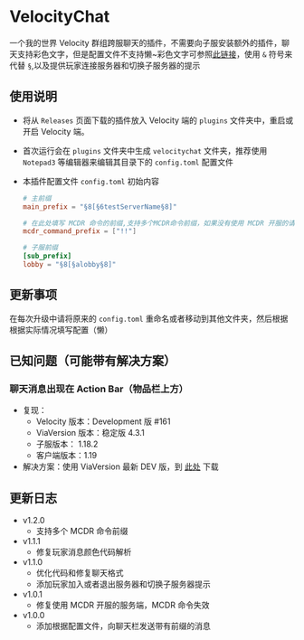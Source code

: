 # VelocityChat

一个我的世界 Velocity 群组跨服聊天的插件，不需要向子服安装额外的插件，聊天支持彩色文字，但是配置文件不支持懒~彩色文字可参照[此链接](https://wiki.biligame.com/mc/%E6%A0%BC%E5%BC%8F%E5%8C%96%E4%BB%A3%E7%A0%81)，使用 `&` 符号来代替 `§`,以及提供玩家连接服务器和切换子服务器的提示

## 使用说明

- 将从 `Releases` 页面下载的插件放入 Velocity 端的 `plugins` 文件夹中，重启或开启 Velocity 端。

- 首次运行会在 `plugins` 文件夹中生成 `velocitychat` 文件夹，推荐使用 `Notepad3` 等编辑器来编辑其目录下的 `config.toml` 配置文件

- 本插件配置文件 `config.toml` 初始内容

  ```toml
  # 主前缀
  main_prefix = "§8[§6testServerName§8]"

  # 在此处填写 MCDR 命令的前缀,支持多个MCDR命令前缀，如果没有使用 MCDR 开服的请保持默认，如果使用 MCDR 开服请根据实际情况填写
  mcdr_command_prefix = ["!!"]

  # 子服前缀
  [sub_prefix]
  lobby = "§8[§alobby§8]"
  ```

## 更新事项

在每次升级中请将原来的 `config.toml` 重命名或者移动到其他文件夹，然后根据根据实际情况填写配置（懒）

## 已知问题（可能带有解决方案）

### 聊天消息出现在 Action Bar（物品栏上方）

- 复现：
  - Velocity 版本：Development 版 #161
  - ViaVersion 版本：稳定版 4.3.1
  - 子服版本： 1.18.2
  - 客户端版本：1.19
- 解决方案：使用 ViaVersion 最新 DEV 版，到 [此处](https://ci.viaversion.com/job/ViaVersion-DEV/) 下载

## 更新日志

- v1.2.0
  - 支持多个 MCDR 命令前缀
- v1.1.1
  - 修复玩家消息颜色代码解析
- v1.1.0
  - 优化代码和修复聊天格式
  - 添加玩家加入或者退出服务器和切换子服务器提示
- v1.0.1
  - 修复使用 MCDR 开服的服务端，MCDR 命令失效
- v1.0.0
  - 添加根据配置文件，向聊天栏发送带有前缀的消息
